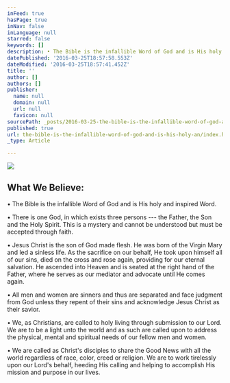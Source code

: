 ```yaml
---
inFeed: true
hasPage: true
inNav: false
inLanguage: null
starred: false
keywords: []
description: • The Bible is the infallible Word of God and is His holy and inspired Word.
datePublished: '2016-03-25T18:57:58.553Z'
dateModified: '2016-03-25T18:57:41.452Z'
title: ''
author: []
authors: []
publisher:
  name: null
  domain: null
  url: null
  favicon: null
sourcePath: _posts/2016-03-25-the-bible-is-the-infallible-word-of-god-and-is-his-holy-an.md
published: true
url: the-bible-is-the-infallible-word-of-god-and-is-his-holy-an/index.html
_type: Article

---
```

![](https://the-grid-user-content.s3-us-west-2.amazonaws.com/b273056e-bb1f-427c-82d3-312339b3ac52.jpg)

## What We Believe:  

• The Bible is the infallible Word of God and is His holy and inspired Word.

• There is one God, in which exists three persons --- the Father, the Son and the Holy Spirit. This is a mystery and cannot be understood but must be accepted through faith.

• Jesus Christ is the son of God made flesh. He was born of the Virgin Mary and led a sinless life. As the sacrifice on our behalf, He took upon himself all of our sins, died on the cross and rose again, providing for our eternal salvation. He ascended into Heaven and is seated at the right hand of the Father, where he serves as our mediator and advocate until He comes again.

• All men and women are sinners and thus are separated and face judgment from God unless they repent of their sins and acknowledge Jesus Christ as their savior.

• We, as Christians, are called to holy living through submission to our Lord. We are to be a light unto the world and as such are called upon to address the physical, mental and spiritual needs of our fellow men and women.

• We are called as Christ's disciples to share the Good News with all the world regardless of race, color, creed or religion. We are to work tirelessly upon our Lord's behalf, heeding His calling and helping to accomplish His mission and purpose in our lives.
